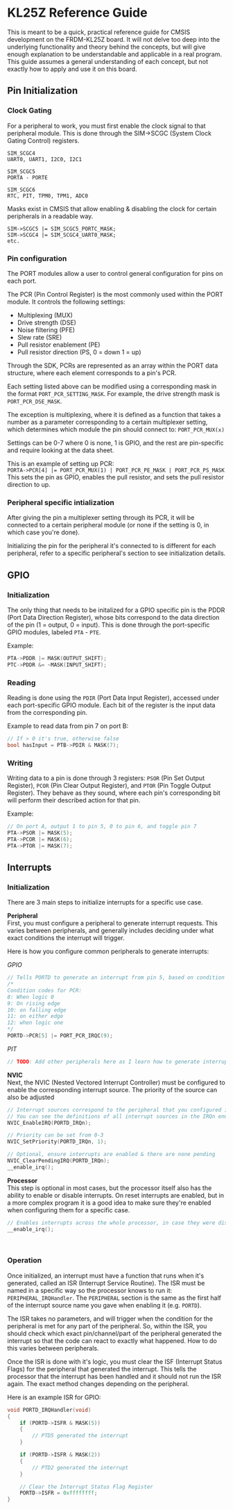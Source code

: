 # KL25Z Reference Guide
This is meant to be a quick, practical reference guide for CMSIS development on the FRDM-KL25Z board. It will not delve too deep into the underlying functionality and theory behind the concepts, but will give enough explanation to be understandable and applicable in a real program. This guide assumes a general understanding of each concept, but not exactly how to apply and use it on this board.
## Pin Initialization
### Clock Gating
For a peripheral to work, you must first enable the clock signal to that peripheral module.
This is done through the SIM->SCGC (System Clock Gating Control) registers.

```
SIM_SCGC4
UART0, UART1, I2C0, I2C1

SIM_SCGC5
PORTA - PORTE

SIM_SCGC6
RTC, PIT, TPM0, TPM1, ADC0
```

Masks exist in CMSIS that allow enabling & disabling the clock for certain peripherals in a readable way.
```
SIM->SCGC5 |= SIM_SCGC5_PORTC_MASK;
SIM->SCGC4 |= SIM_SCGC4_UART0_MASK;
etc.
```

### Pin configuration
The PORT modules allow a user to control general configuration for pins on each port.

The PCR (Pin Control Register) is the most commonly used within the PORT module. It controls the following settings:
  - Multiplexing (MUX)
  - Drive strength (DSE)
  - Noise filtering (PFE)
  - Slew rate (SRE)
  - Pull resistor enablement (PE)
  - Pull resistor direction (PS, 0 = down 1 = up)

Through the SDK, PCRs are represented as an array within the PORT data structure, where each element corresponds to a pin's PCR. 

Each setting listed above can be modified using a corresponding mask in the format `PORT_PCR_SETTING_MASK`. For example, the drive strength mask is `PORT_PCR_DSE_MASK`.

The exception is multiplexing, where it is defined as a function that takes a number as a parameter corresponding to a certain multiplexer setting, which determines which module the pin should connect to:
`PORT_PCR_MUX(x)`

Settings can be 0-7 where 0 is none, 1 is GPIO, and the rest are pin-specific and require looking at the data sheet.

This is an example of setting up PCR:\
`PORTA->PCR[4] |= PORT_PCR_MUX(1) | PORT_PCR_PE_MASK | PORT_PCR_PS_MASK`\
This sets the pin as GPIO, enables the pull resistor, and sets the pull resistor direction to up.

### Peripheral specific intialization
After giving the pin a multiplexer setting through its PCR, it will be connected to a certain peripheral module (or none if the setting is 0, in which case you're done).

Initializing the pin for the peripheral it's connected to is different for each peripheral, refer to a specific peripheral's section to see initialization details.


## GPIO
### Initialization
The only thing that needs to be initalized for a GPIO specific pin is the PDDR (Port Data Direction Register), whose bits correspond to the data direction of the pin (1 = output, 0 = input). This is done through the port-specific GPIO modules, labeled `PTA` - `PTE`.

Example: 
```c
PTA->PDDR |= MASK(OUTPUT_SHIFT);
PTC->PDDR &= ~MASK(INPUT_SHIFT);
```

### Reading
Reading is done using the `PDIR` (Port Data Input Register), accessed under each port-specific GPIO module. Each bit of the register is the input data from the corresponding pin.

Example to read data from pin 7 on port B:
```c
// If > 0 it's true, otherwise false
bool hasInput = PTB->PDIR & MASK(7);
```

### Writing
Writing data to a pin is done through 3 registers: `PSOR` (Pin Set Output Register), `PCOR` (Pin Clear Output Register), and `PTOR` (Pin Toggle Output Register). They behave as they sound, where each pin's corresponding bit will perform their described action for that pin.

Example:
```c
// On port A, output 1 to pin 5, 0 to pin 6, and toggle pin 7
PTA->PSOR |= MASK(5);
PTA->PCOR |= MASK(6);
PTA->PTOR |= MASK(7);
```

## Interrupts
### Initialization
There are 3 main steps to initialize interrupts for a specific use case.

**Peripheral**\
First, you must configure a peripheral to generate interrupt requests. This varies between peripherals, and generally includes deciding under what exact conditions the interrupt will trigger.

Here is how you configure common peripherals to generate interrupts:

*GPIO*
```c
// Tells PORTD to generate an interrupt from pin 5, based on condition code 9
/*
Condition codes for PCR:
8: When logic 0
9: On rising edge
10: on falling edge
11: on either edge
12: when logic one
*/
PORTD->PCR[5] |= PORT_PCR_IRQC(9);
```

*PIT*
```c
// TODO: Add other peripherals here as I learn how to generate interrupts
```

**NVIC**\
Next, the NVIC (Nested Vectored Interrupt Controller) must be configured to enable the corresponding interrupt source. The priority of the source can also be adjusted

```c
// Interrupt sources correspond to the peripheral that you configured in the first step
// You can see the definitions of all interrupt sources in the IRQn enum in the MKL25Z4.h header file
NVIC_EnableIRQ(PORTD_IRQn);

// Priority can be set from 0-3
NVIC_SetPriority(PORTD_IRQn, 1);

// Optional, ensure interrupts are enabled & there are none pending
NVIC_ClearPendingIRQ(PORTD_IRQn);
__enable_irq();
```

**Processor**\
This step is optional in most cases, but the processor itself also has the ability to enable or disable interrupts. On reset interrupts are enabled, but in a more complex program it is a good idea to make sure they're enabled when configuring them for a specific case.

```c
// Enables interrupts across the whole processor, in case they were disabled previously (for a critical section)
__enable_irq();
```
&nbsp;

### Operation
Once initialized, an interrupt must have a function that runs when it's generated, called an ISR (Interrupt Service Routine). The ISR must be named in a specific way so the processor knows to run it: `PERIPHERAL_IRQHandler`. The `PERIPHERAL` section is the same as the first half of the interrupt source name you gave when enabling it (e.g. `PORTD`).

The ISR takes no parameters, and will trigger when the condition for the peripheral is met for any part of the peripheral. So, within the ISR, you should check which exact pin/channel/part of the peripheral generated the interrupt so that the code can react to exactly what happened. How to do this varies between peripherals.

Once the ISR is done with it's logic, you must clear the ISF (Interrupt Status Flags) for the peripheral that generated the interrupt. This tells the processor that the interrupt has been handled and it should not run the ISR again. The exact method changes depending on the peripheral.

Here is an example ISR for GPIO:

```c
void PORTD_IRQHandler(void)
{
    if (PORTD->ISFR & MASK(5))
    {
        // PTD5 generated the interrupt
    }

    if (PORTD->ISFR & MASK(2))
    {
        // PTD2 generated the interrupt
    }

    // Clear the Interrupt Status Flag Register
    PORTD->ISFR = 0xffffffff;
}
```

